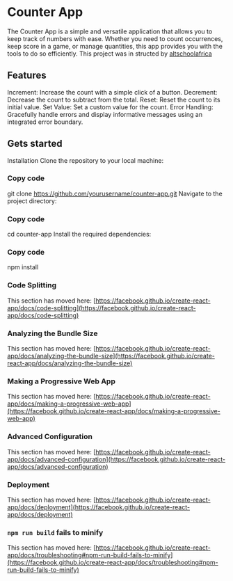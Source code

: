 # Counter App

The Counter App is a simple and versatile application that allows you to keep track of numbers with ease. Whether you need to count occurrences, keep score in a game, or manage quantities, this app provides you with the tools to do so efficiently. This project was in structed by [altschoolafrica](https://altschoolafrica.com/)

## Features

Increment: Increase the count with a simple click of a button.
Decrement: Decrease the count to subtract from the total.
Reset: Reset the count to its initial value.
Set Value: Set a custom value for the count.
Error Handling: Gracefully handle errors and display informative messages using an integrated error boundary.

## Gets started

Installation
Clone the repository to your local machine:

### Copy code
git clone https://github.com/yourusername/counter-app.git
Navigate to the project directory:

### Copy code
cd counter-app
Install the required dependencies:

### Copy code
npm install
### Code Splitting

This section has moved here: [https://facebook.github.io/create-react-app/docs/code-splitting](https://facebook.github.io/create-react-app/docs/code-splitting)

### Analyzing the Bundle Size

This section has moved here: [https://facebook.github.io/create-react-app/docs/analyzing-the-bundle-size](https://facebook.github.io/create-react-app/docs/analyzing-the-bundle-size)

### Making a Progressive Web App

This section has moved here: [https://facebook.github.io/create-react-app/docs/making-a-progressive-web-app](https://facebook.github.io/create-react-app/docs/making-a-progressive-web-app)

### Advanced Configuration

This section has moved here: [https://facebook.github.io/create-react-app/docs/advanced-configuration](https://facebook.github.io/create-react-app/docs/advanced-configuration)

### Deployment

This section has moved here: [https://facebook.github.io/create-react-app/docs/deployment](https://facebook.github.io/create-react-app/docs/deployment)

### `npm run build` fails to minify

This section has moved here: [https://facebook.github.io/create-react-app/docs/troubleshooting#npm-run-build-fails-to-minify](https://facebook.github.io/create-react-app/docs/troubleshooting#npm-run-build-fails-to-minify)
